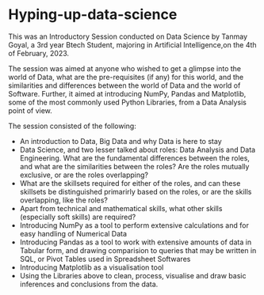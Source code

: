 # Hyping-up-data-science

This was an Introductory Session conducted on Data Science by Tanmay Goyal, a 3rd year Btech Student, majoring in Artificial Intelligence,on the 4th of February, 2023.

The session was aimed at anyone who wished to get a glimpse into the world of Data, what are the pre-requisites (if any) for this world, and the similarities and differences between the world of Data and the world of Software. Further, it aimed at introducing NumPy, Pandas and Matplotlib, some of the most commonly used Python Libraries, from a Data Analysis point of view.

The session consisted of the following:
- An introduction to Data, Big Data and why Data is here to stay
- Data Science, and two lesser talked about roles: Data Analysis and Data Engineering. What are the fundamental differences between the roles, and what are the similarities between the roles? Are the roles mutually exclusive, or are the roles overlapping?
- What are the skillsets required for either of the roles, and can these skillsets be distinguished primarirly based on the roles, or are the skills overlapping, like the roles?
- Apart from technical and mathematical skills, what other skills (especially soft skills) are required?
- Introducing NumPy as a tool to perform extensive calculations and for easy handling of Numerical Data
- Introducing Pandas as a tool to work with extensive amounts of data in Tabular form, and drawing comparision to queries that may be written in SQL, or Pivot Tables used in Spreadsheet Softwares
- Introducing Matplotlib as a visualisation tool
- Using the Libraries above to clean, process, visualise and draw basic inferences and conclusions from the data.
